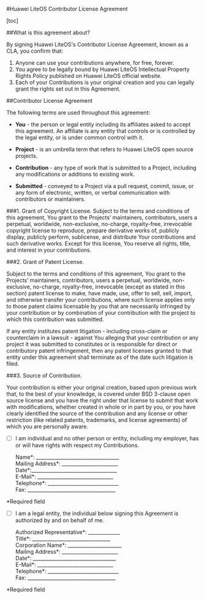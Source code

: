
#Huawei LiteOS Contributor License Agreement  

[toc]

##What is this agreement about?

By signing Huawei LiteOS's Contributor License Agreement, known as a CLA, you confirm that:

1.	Anyone can use your contributions anywhere, for free, forever.  
2.	You agree to be legally bound by Huawei LiteOS Intellectual Property Rights Policy published on Huawei LiteOS official website.   
3.	Each of your Contributions is your original creation and you can legally grant the rights set out in this Agreement.  

##Contributor License Agreement

The following terms are used throughout this agreement:  

* **You** - the person or legal entity including its affiliates asked to accept this agreement. An affiliate is any entity that controls or is controlled by the legal entity, or is under common control with it.  

* **Project** - is an umbrella term that refers to Huawei LiteOS open source projects.  

* **Contribution** - any type of work that is submitted to a Project, including any modifications or additions to existing work.  

* **Submitted** - conveyed to a Project via a pull request, commit, issue, or any form of electronic, written, or verbal communication with contributors or maintainers.  

###1. Grant of Copyright License.
Subject to the terms and conditions of this agreement, You grant to the Projects’ maintainers, contributors, users a perpetual, worldwide, non-exclusive, no-charge, royalty-free, irrevocable copyright license to reproduce, prepare derivative works of, publicly display, publicly perform, sublicense, and distribute Your contributions and such derivative works. Except for this license, You reserve all rights, title, and interest in your contributions.  

###2. Grant of Patent License.  

Subject to the terms and conditions of this agreement, You grant to the Projects’ maintainers, contributors, users a perpetual, worldwide, non-exclusive, no-charge, royalty-free, irrevocable (except as stated in this section) patent license to make, have made, use, offer to sell, sell, import, and otherwise transfer your contributions, where such license applies only to those patent claims licensable by you that are necessarily infringed by your contribution or by combination of your contribution with the project to which this contribution was submitted.  

If any entity institutes patent litigation - including cross-claim or counterclaim in a lawsuit - against You alleging that your contribution or any project it was submitted to constitutes or is responsible for direct or contributory patent infringement, then any patent licenses granted to that entity under this agreement shall terminate as of the date such litigation is filed.  

###3. Source of Contribution.  

Your contribution is either your original creation, based upon previous work that, to the best of your knowledge, is covered under BSD 3-clause open source license and you have the right under that license to submit that work with modifications, whether created in whole or in part by you, or you have clearly identified the source of the contribution and any license or other restriction (like related patents, trademarks, and license agreements) of which you are personally aware.  

- [ ] I am individual and no other person or entity, including my employer, has or will have rights with respect my Contributions.  

	Name*: __________________________________  
	Mailing Address*: _______________________  
	Date*:___________________________________  
	E-Mail*:  _______________________________  
	Telephone*: _____________________________  
	Fax: ____________________________________    


*Required field
 
- [ ] I am a legal entity, the individual below signing this Agreement is authorized by and on behalf of me.  

	Authorized Representative*: _____________  
	Title*:  ________________________________  
	Corporation Name*: ______________________  
	Mailing Address*: _______________________  
	Date*: __________________________________  
	E-Mail*:  _______________________________  
	Telephone*: _____________________________  
	Fax: ____________________________________  

*Required field